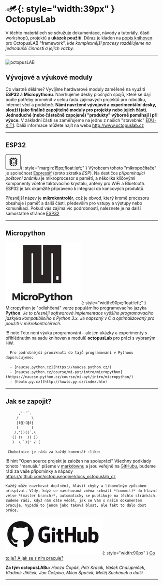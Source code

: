 # ![logo](img/logo_small.png){: style="width:39px" } OctopusLab

V těchto materiálech se sdružuje dokumentace, návody a tutoriály, části workshopů, projektů a **ukázek použití**. Důraz je kladen na [popis knihoven](/basicdoc) pro OctopusLAB "framework", *kde komplexnější procesy rozdělujeme na jednodušší činnosti a jejich vazby.*

---

![octopusLAB](https://www.octopuslab.cz/wp-content/uploads/2019/03/c05pen-fb1-1024x487.jpg)

## Vývojové a výukové moduly

Co vlastně děláme? Vyvíjíme hardwarové moduly zaměřené na využití **ESP32** a **Micropythonu**. Navrhujeme desky plošných spojů, které se dají podle potřeby proměnit v celou řadu zajímavých projektů pro robotiku, internet věcí a podobně.
**Námi navržené vývojové a experimentální desky, slouží i jako finálně zapojitelné moduly pro projekty nebo jejich části. Jednoduché (nebo částečně zapojené) "produkty" výborně pomáhají i při výuce.**
V základní části se zaměřujeme na jednu z našich "stavebnic" [EDU-KIT1](https://docs.octopuslab.cz/proj-edukit1/).
Další informace můžete najít na webu http://www.octopuslab.cz

---

## ESP32

![hwsoc](img/hwsoc.png){: style="margin:15px;float:left;" } Výrobcem tohoto "mikropočítače" je společnost [Espressif](https://www.espressif.com/en/products/socs/esp32/overview) (proto zkratka *ESP*). Na destičce *připomínající poštovní známku* je mikroprocesor s pamětí, a několika klíčovými komponenty včetně taktovacího krystalu, antény pro WiFi a Bluetooth. ESP32 je tak okamžitě připraveno k integraci do koncových produktů.

Přesnější název je **mikrokontrolér**, což je obvod, který kromě procesoru obsahuje i paměť a další části, především pro vstupy a výstupy nebo komunikaci. Pokud vás zajíma víc podrobností, naleznete je na další samostatné stránce [ESP32](/esp32)

---
## Micropython

![uPy](img/upy.jpg){: style="width:90px;float:left;" } Micropython je "odlehčená" verze populárního programovacího jazyka **Python**. *Je to přesněji softwarová implementace vyššího programovacího jazkyka kompatibilního s Python 3.x. Je napsaný v C a optimalizovaný pro použití v mikrokontrolérech.*

!!! note
      Toto není výuka programování – ale jen ukázky a experimenty s přihlédnutím na sadu knihoven a modulů **octopusLab** pro práci s vybraným HW.

      Pro podrobnější proniknutí do tajů programování v Pythonu doporučujeme: 

      - [naucse.python.cz](https://naucse.python.cz/)
      - [naucse.python.cz/course/mi-pyt/intro/micropython](https://naucse.python.cz/course/mi-pyt/intro/micropython/)
      - [howto.py.cz](http://howto.py.cz/index.htm)

---

## Jak se zapojit?

```
      ,'''`.
     /      \
     |(@)(@)|
     )      (
    /,'))((`.\
   (( ((  )) ))
   )  \ `)(' / (

 Chobotnice je ráda za každý komentář :like:
```


!!! hint "Open source projekt je založen na spolupráci"
    Všechny podklady tohoto "manuálu" píšeme v [markdownu](https://cs.wikipedia.org/wiki/Markdown) a jsou veřejně na [GitHubu](https://github.com/octopusengine/docs_octopuslab_cz), budeme rádi za vaše připomínky a nápady https://github.com/octopusengine/docs_octopuslab_cz
      
    Každý může navrhovat doplnění, hlásit chyby a libovolným způsobem přispívat. Vždy, když se navrhovaná změna schválí *(commit)* do hlavní větve *(master branch)*, automaticky se publikuje na těchto stránkách. Budeme rádi, když nám dáte vědět, jak se Vám s naším dokumentem pracuje. Vypadá to jenom jako taková blost, ale fakt to dalo dost práce.
    

![github](img/github.jpg){: style="width:90px" } [Co to je? A jak se s ním pracuje?](/github)

**Za tým octopusLABu:** *Honza Čopák, Petr Kracík, Vašek Chalupníček, Vladimír Jiříček, Jan Češpivo, Milan Špaček, Metěj Suchánek a další*

---